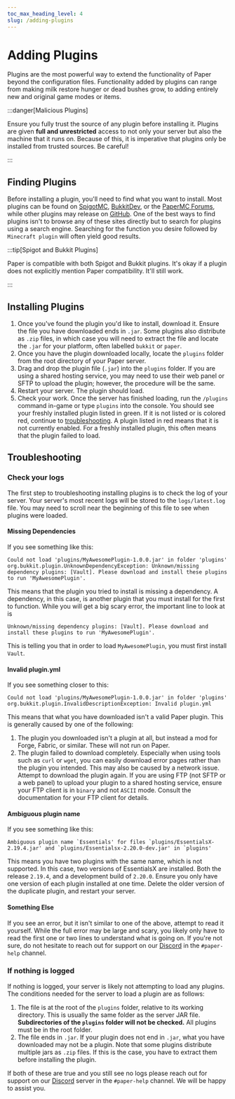 ```yaml
---
toc_max_heading_level: 4
slug: /adding-plugins
---
```


# Adding Plugins

Plugins are the most powerful way to extend the functionality of Paper beyond the configuration
files. Functionality added by plugins can range from making milk restore hunger or dead bushes grow,
to adding entirely new and original game modes or items.

:::danger[Malicious Plugins]

Ensure you fully trust the source of any plugin before installing it. Plugins are given **full and
unrestricted** access to not only your server but also the machine that it runs on. Because of this,
it is imperative that plugins only be installed from trusted sources. Be careful!

:::

## Finding Plugins

Before installing a plugin, you'll need to find what you want to install. Most plugins can be found
on [SpigotMC](https://www.spigotmc.org/resources/),
[BukkitDev](https://dev.bukkit.org/bukkit-plugins), or the
[PaperMC Forums](https://forums.papermc.io/forums/paper-plugin-releases/), while other plugins may
release on [GitHub](https://github.com). One of the best ways to find plugins isn't to browse any of
these sites directly but to search for plugins using a search engine. Searching for the function you
desire followed by `Minecraft plugin` will often yield good results.

:::tip[Spigot and Bukkit Plugins]

Paper is compatible with both Spigot and Bukkit plugins. It's okay if a plugin does not explicitly
mention Paper compatibility. It'll still work.

:::

## Installing Plugins

1. Once you've found the plugin you'd like to install, download it. Ensure the file you have
   downloaded ends in `.jar`. Some plugins also distribute as `.zip` files, in which case you will
   need to extract the file and locate the `.jar` for your platform, often labelled `bukkit` or
   `paper`.
2. Once you have the plugin downloaded locally, locate the `plugins` folder from the root directory
   of your Paper server.
3. Drag and drop the plugin file (`.jar`) into the `plugins` folder. If you are using a shared
   hosting service, you may need to use their web panel or SFTP to upload the plugin; however, the
   procedure will be the same.
4. Restart your server. The plugin should load.
5. Check your work. Once the server has finished loading, run the `/plugins` command in-game or type
   `plugins` into the console. You should see your freshly installed plugin listed in green. If it
   is not listed or is colored red, continue to [troubleshooting](#troubleshooting). A plugin listed
   in red means that it is not currently enabled. For a freshly installed plugin, this often means
   that the plugin failed to load.

## Troubleshooting

### Check your logs

The first step to troubleshooting installing plugins is to check the log of your server. Your
server's most recent logs will be stored to the `logs/latest.log` file. You may need to scroll near
the beginning of this file to see when plugins were loaded.

#### Missing Dependencies

If you see something like this:

```log
Could not load 'plugins/MyAwesomePlugin-1.0.0.jar' in folder 'plugins'
org.bukkit.plugin.UnknownDependencyException: Unknown/missing dependency plugins: [Vault]. Please download and install these plugins to run 'MyAwesomePlugin'.
```

This means that the plugin you tried to install is missing a dependency. A dependency, in this case,
is another plugin that you must install for the first to function. While you will get a big scary
error, the important line to look at is

```log
Unknown/missing dependency plugins: [Vault]. Please download and install these plugins to run 'MyAwesomePlugin'.
```

This is telling you that in order to load `MyAwesomePlugin`, you must first install `Vault`.

#### Invalid plugin.yml

If you see something closer to this:

```log
Could not load 'plugins/MyAwesomePlugin-1.0.0.jar' in folder 'plugins'
org.bukkit.plugin.InvalidDescriptionException: Invalid plugin.yml
```

This means that what you have downloaded isn't a valid Paper plugin. This is generally caused by one
of the following:

1. The plugin you downloaded isn't a plugin at all, but instead a mod for Forge, Fabric, or similar.
   These will not run on Paper.
2. The plugin failed to download completely. Especially when using tools such as `curl` or `wget`,
   you can easily download error pages rather than the plugin you intended. This may also be caused
   by a network issue. Attempt to download the plugin again. If you are using FTP (not SFTP or a web
   panel) to upload your plugin to a shared hosting service, ensure your FTP client is in `binary`
   and not `ASCII` mode. Consult the documentation for your FTP client for details.

#### Ambiguous plugin name

If you see something like this:

```log
Ambiguous plugin name `Essentials' for files `plugins/EssentialsX-2.19.4.jar' and `plugins/Essentialsx-2.20.0-dev.jar' in `plugins'
```

This means you have two plugins with the same name, which is not supported. In this case, two
versions of EssentialsX are installed. Both the release `2.19.4`, and a development build of
`2.20.0`. Ensure you only have one version of each plugin installed at one time. Delete the older
version of the duplicate plugin, and restart your server.

[//]: # "To prevent accidentally installing two versions of one plugin while updating, you can use"
[//]: # "the `update` folder as described in the [Update Guide](/paper/how-to/update)."

#### Something Else

If you see an error, but it isn't similar to one of the above, attempt to read it yourself. While
the full error may be large and scary, you likely only have to read the first one or two lines to
understand what is going on. If you're not sure, do not hesitate to reach out for support on our
[Discord](https://discord.gg/papermc) in the `#paper-help` channel.

### If nothing is logged

If nothing is logged, your server is likely not attempting to load any plugins. The conditions
needed for the server to load a plugin are as follows:

1. The file is at the root of the `plugins` folder, relative to its working directory. This is
   usually the same folder as the server JAR file. **Subdirectories of the `plugins` folder will not
   be checked.** All plugins must be in the root folder.
2. The file ends in `.jar`. If your plugin does not end in `.jar`, what you have downloaded may not
   be a plugin. Note that some plugins distribute multiple jars as `.zip` files. If this is the
   case, you have to extract them before installing the plugin.

If both of these are true and you still see no logs please reach out for support on our
[Discord](https://discord.gg/papermc) server in the `#paper-help` channel. We will be happy to
assist you.
